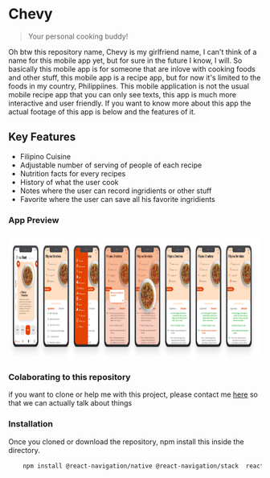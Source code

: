 # Chevy
> Your personal cooking buddy!

Oh btw this repository name, Chevy is my girlfriend name, I can't think of a name for this mobile app yet, but for sure in the future I know, I will. So basically this mobile app is for someone that are inlove with cooking foods and other stuff, this mobile app is a recipe app, but for now it's limited to the foods in my country, Philippiines. This mobile application is not the usual mobile recipe app that you can only see texts, this app is much more interactive and user friendly. If you want to  know more about this app the actual footage of this app is below and the features of it. 

## Key Features
- Filipino Cuisine 
- Adjustable number of serving of people of each recipe 
- Nutrition facts for every recipes
- History of what the user cook
- Notes where the user can record ingridients or other stuff
- Favorite where the user can save all his favorite ingridients

### App Preview
<img src="git_image/cuisine_ui.png" width="1500px" height="250px">

### Colaborating to this repository
if you want to clone or help me with this project, please contact me [here](https://www.facebook.com/ecovillaraza3/) so that we can actually talk about things

### Installation
Once you cloned or download the repository, npm install this inside the directory.
```sh
    npm install @react-navigation/native @react-navigation/stack  react-native-reanimated react-native-gesture-handler react-native-screens react-native-safe-area-context @react-native-community/masked-view @react-navigation/bottom-tabs expo-sqlite expo-font moment
```
